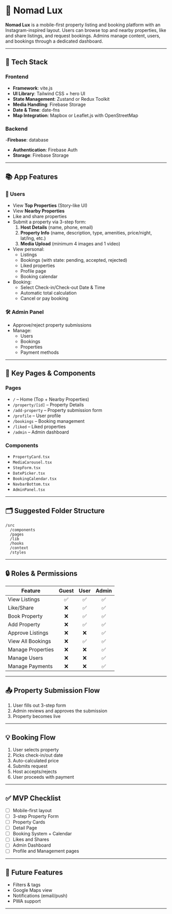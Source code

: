 
# 📱 Nomad Lux

**Nomad Lux** is a mobile-first property listing and booking platform with an Instagram-inspired layout. Users can browse top and nearby properties, like and share listings, and request bookings. Admins manage content, users, and bookings through a dedicated dashboard.

---

## 🔧 Tech Stack

### Frontend
- **Framework**: vite.js
- **UI Library**: Tailwind CSS + hero UI
- **State Management**: Zustand or Redux Toolkit
- **Media Handling**:  Firebase Storage
- **Date & Time**: date-fns
- **Map Integration**: Mapbox or Leaflet.js with OpenStreetMap

### Backend
-**Firebase**: database
- **Authentication**: Firebase Auth 
- **Storage**: Firebase Storage

---

## 📚 App Features

### 👤 Users
- View **Top Properties** (Story-like UI)
- View **Nearby Properties**
- Like and share properties
- Submit a property via 3-step form:
  1. **Host Details** (name, phone, email)
  2. **Property Info** (name, description, type, amenities, price/night, lat/lng, etc.)
  3. **Media Upload** (minimum 4 images and 1 video)
- View personal:
  - Listings
  - Bookings (with state: pending, accepted, rejected)
  - Liked properties
  - Profile page
  - Booking calendar
- Booking:
  - Select Check-in/Check-out Date & Time
  - Automatic total calculation
  - Cancel or pay booking

### 🛠 Admin Panel
- Approve/reject property submissions
- Manage:
  - Users
  - Bookings
  - Properties
  - Payment methods

---

## 🧱 Key Pages & Components

### Pages
- `/` – Home (Top + Nearby Properties)
- `/property/[id]` – Property Details
- `/add-property` – Property submission form
- `/profile` – User profile
- `/bookings` – Booking management
- `/liked` – Liked properties
- `/admin` – Admin dashboard

### Components
- `PropertyCard.tsx`
- `MediaCarousel.tsx`
- `StepForm.tsx`
- `DatePicker.tsx`
- `BookingCalendar.tsx`
- `NavbarBottom.tsx`
- `AdminPanel.tsx`

---

## 🗂 Suggested Folder Structure

```
/src
  /components
  /pages
  /lib
  /hooks
  /context
  /styles
```

---

## 🔒 Roles & Permissions

| Feature                  | Guest | User | Admin |
|--------------------------|:-----:|:----:|:-----:|
| View Listings            | ✅    | ✅   | ✅    |
| Like/Share               | ❌    | ✅   | ✅    |
| Book Property            | ❌    | ✅   | ✅    |
| Add Property             | ❌    | ✅   | ✅    |
| Approve Listings         | ❌    | ❌   | ✅    |
| View All Bookings        | ❌    | ✅   | ✅    |
| Manage Properties        | ❌    | ❌   | ✅    |
| Manage Users             | ❌    | ❌   | ✅    |
| Manage Payments          | ❌    | ❌   | ✅    |

---

## 📤 Property Submission Flow

1. User fills out 3-step form
2. Admin reviews and approves the submission
3. Property becomes live

---

## 💡 Booking Flow

1. User selects property
2. Picks check-in/out date
3. Auto-calculated price
4. Submits request
5. Host accepts/rejects
6. User proceeds with payment

---

## ✅ MVP Checklist

- [ ] Mobile-first layout
- [ ] 3-step Property Form
- [ ] Property Cards
- [ ] Detail Page
- [ ] Booking System + Calendar
- [ ] Likes and Shares
- [ ] Admin Dashboard
- [ ] Profile and Management pages

---

## 🚀 Future Features

- Filters & tags
- Google Maps view
- Notifications (email/push)
- PWA support

---
